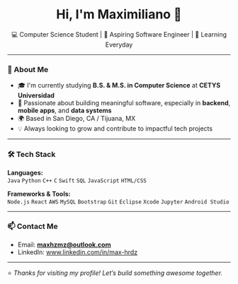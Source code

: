 <h1 align="center">Hi, I'm Maximiliano 👋</h1>

<p align="center">
  💻 Computer Science Student | 🚀 Aspiring Software Engineer | 🌱 Learning Everyday
</p>

---

### 🧠 About Me

- 🎓 I'm currently studying **B.S. & M.S. in Computer Science** at **CETYS Universidad**
- 🧰 Passionate about building meaningful software, especially in **backend**, **mobile apps**, and **data systems**
- 🌍 Based in San Diego, CA / Tijuana, MX
- 💡 Always looking to grow and contribute to impactful tech projects

---

### 🛠️ Tech Stack

**Languages:**  
`Java` `Python` `C++` `C` `Swift` `SQL` `JavaScript` `HTML/CSS`

**Frameworks & Tools:**  
`Node.js` `React` `AWS` `MySQL` `Bootstrap` `Git` `Eclipse` `Xcode` `Jupyter` `Android Studio`

---

### 📫 Contact Me

- Email: **maxhzmz@outlook.com**  
- LinkedIn: www.linkedin.com/in/max-hrdz

---

⭐️ *Thanks for visiting my profile! Let’s build something awesome together.*

